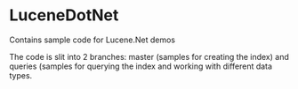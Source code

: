 # LuceneDotNet
Contains sample code for Lucene.Net demos

The code is slit into 2 branches: master (samples for creating the index) and queries (samples for querying the index and working with different data types.
